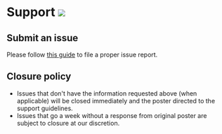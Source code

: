 # Support [![](https://isitmaintained.com/badge/resolution/portapps/smartgit-portable.svg)](https://isitmaintained.com/project/portapps/smartgit-portable)

## Submit an issue

Please follow [this guide](http://portapps.github.io/doc/reporting-issue/) to file a proper issue report.

## Closure policy

* Issues that don't have the information requested above (when applicable) will be closed immediately and the poster directed to the support guidelines.
* Issues that go a week without a response from original poster are subject to closure at our discretion.
